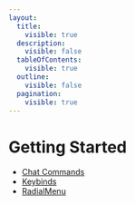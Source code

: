 ```yaml
---
layout:
  title:
    visible: true
  description:
    visible: false
  tableOfContents:
    visible: true
  outline:
    visible: false
  pagination:
    visible: true
---
```


# Getting Started

* [Chat Commands](chat-commands.md)
* [Keybinds](../../../fivem/vanguard-rp/getting-started/keybinds.md)
* [RadialMenu](../../../fivem/vanguard-rp/getting-started/radialmenu.md)
